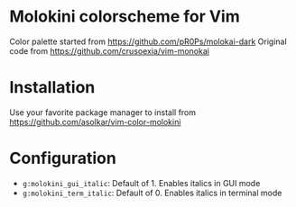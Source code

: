 # Molokini colorscheme for Vim

Color palette started from https://github.com/pR0Ps/molokai-dark
Original code from https://github.com/crusoexia/vim-monokai

# Installation

Use your favorite package manager to install from https://github.com/asolkar/vim-color-molokini

# Configuration

* `g:molokini_gui_italic`: Default of 1. Enables italics in GUI mode
* `g:molokini_term_italic`: Default of 0. Enables italics in terminal mode

